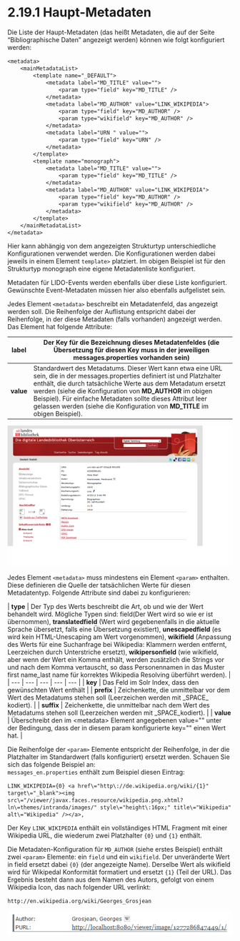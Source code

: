 # 2.19.1 Haupt-Metadaten

Die Liste der Haupt-Metadaten \(das heißt Metadaten, die auf der Seite “Bibliographische Daten” angezeigt werden\) können wie folgt konfiguriert werden:

```markup
<metadata>
    <mainMetadataList>
        <template name="_DEFAULT">
            <metadata label="MD_TITLE" value="">
                <param type="field" key="MD_TITLE" />
            </metadata>
            <metadata label="MD_AUTHOR" value="LINK_WIKIPEDIA">
                <param type="field" key="MD_AUTHOR" />
                <param type="wikifield" key="MD_AUTHOR" />
            </metadata>
            <metadata label="URN " value="">
                <param type="field" key="URN" />
            </metadata>
        </template>
        <template name="monograph">
            <metadata label="MD_TITLE" value="">
                <param type="field" key="MD_TITLE" />
            </metadata>
            <metadata label="MD_AUTHOR" value="LINK_WIKIPEDIA">
                <param type="field" key="MD_AUTHOR" />
                <param type="wikifield" key="MD_AUTHOR" />
            </metadata>
        </template>
    </mainMetadataList>
</metadata>
```

Hier kann abhängig von dem angezeigten Strukturtyp unterschiedliche Konfigurationen verwendet werden. Die Konfigurationen werden dabei jeweils in einem Element `template>` platziert. Im obigen Beispiel ist für den Strukturtyp monograph eine eigene Metadatenliste konfiguriert.

Metadaten für LIDO-Events werden ebenfalls über diese Liste konfiguriert. Gewünschte Event-Metadaten müssen hier also ebenfalls aufgelistet sein.

Jedes Element `<metadata>` beschreibt ein Metadatenfeld, das angezeigt werden soll. Die Reihenfolge der Auflistung entspricht dabei der Reihenfolge, in der diese Metadaten \(falls vorhanden\) angezeigt werden. Das Element hat folgende Attribute:

| **label** | Der Key für die Bezeichnung dieses Metadatenfeldes \(die Übersetzung für diesen Key muss in der jeweiligen **messages.properties** vorhanden sein\) |
| --- | --- |
| **value** | Standardwert des Metadatums. Dieser Wert kann etwa eine URL sein, die in der messages.properties definiert ist und Platzhalter enthält, die durch tatsächliche Werte aus dem Metadatum ersetzt werden \(siehe die Konfiguration von **MD\_AUTHOR** im obigen Beispiel\). Für einfache Metadaten sollte dieses Attribut leer gelassen werden \(siehe die Konfiguration von **MD\_TITLE** im obigen Beispiel\). |

![](../../.gitbook/assets/haupt-metadaten.png)

Jedes Element `<metadata>` muss mindestens ein Element `<param>` enthalten. Diese definieren die Quelle der tatsächlichen Werte für diesen Metadatentyp. Folgende Attribute sind dabei zu konfigurieren:

| **type** | Der Typ des Werts beschreibt die Art, ob und wie der Wert behandelt wird. Mögliche Typen sind: field\(Der Wert wird so wie er ist übernommen\),  **translatedfield** \(Wert wird gegebenenfalls in die aktuelle Sprache übersetzt, falls eine Übersetzung existiert\), **unescapedfield** \(es wird kein HTML-Unescaping am Wert vorgenommen\), **wikifield** \(Anpassung des Werts für eine Suchanfrage bei Wikipedia: Klammern werden entfernt, Leerzeichen durch Unterstriche ersetzt\), **wikipersonfield** \(wie wikifield, aber wenn der Wert ein Komma enthält, werden zusätzlich die Strings vor und nach dem Komma vertauscht, so dass Personennamen in das Muster first name\_last name für korrektes Wikipedia Resolving überführt werden\). |
| --- | --- | --- | --- | --- |
| **key** | Das Feld im Solr Index, dass den gewünschten Wert enthält |
| **prefix** | Zeichenkette, die unmittelbar vor dem Wert des Metadatums stehen soll \(Leerzeichen werden mit \_SPACE\_ kodiert\). |
| **suffix** | Zeichenkette, die unmittelbar nach dem Wert des Metadatums stehen soll \(Leerzeichen werden mit \_SPACE\_kodiert\). |
| **value** | Überschreibt den im &lt;metadata&gt; Element angegebenen value="" unter der Bedingung, dass der in diesem param konfigurierte key="" einen Wert hat. |

Die Reihenfolge der `<param>` Elemente entspricht der Reihenfolge, in der die Platzhalter im Standardwert \(falls konfiguriert\) ersetzt werden. Schauen Sie sich das folgende Beispiel an:  
`messages_en.properties` enthält zum Beispiel diesen Eintrag:

```text
LINK_WIKIPEDIA={0} <a href\="http\://de.wikipedia.org/wiki/{1}" target\="_blank"><img src\="/viewer/javax.faces.resource/wikipedia.png.xhtml?ln\=themes/intranda/images/" style\="height\:16px;" title\="Wikipedia" alt\="Wikipedia" /></a>,
```

Der Key `LINK_WIKIPEDIA` enthält ein vollständiges HTML Fragment mit einer Wikipedia URL, die wiederum zwei Platzhalter `{0}` und `{1}` enthält.

Die Metadaten-Konfiguration für `MD_AUTHOR` \(siehe erstes Beispiel\) enthält zwei `<param>` Elemente: ein `field` und ein `wikifield`. Der unveränderte Wert in field ersetzt dabei `{0}` \(der angezeigte Name\). Derselbe Wert als wikifield wird für Wikipedal Konformität formatiert und ersetzt `{1}` \(Teil der URL\). Das Ergebnis besteht dann aus dem Namen des Autors, gefolgt von einem Wikipedia Icon, das nach folgender URL verlinkt:

```text
http://en.wikipedia.org/wiki/Georges_Grosjean
```

![](../../.gitbook/assets/titelleiste-2.png)

